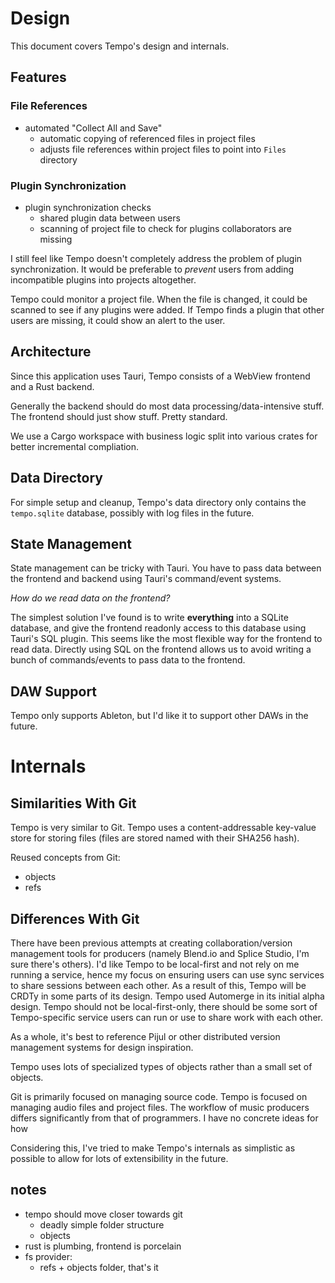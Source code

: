 # Design
This document covers Tempo's design and internals.

## Features

### File References
- automated "Collect All and Save"
  - automatic copying of referenced files in project files
  - adjusts file references within project files to point into `Files` directory

### Plugin Synchronization
- plugin synchronization checks
  - shared plugin data between users
  - scanning of project file to check for plugins collaborators are missing

I still feel like Tempo doesn't completely address the problem of plugin synchronization. It would be preferable to *prevent* users from adding incompatible plugins into projects altogether.

Tempo could monitor a project file. When the file is changed, it could be scanned to see if any plugins were added. If Tempo finds a plugin that other users are missing, it could show an alert to the user.

## Architecture
Since this application uses Tauri, Tempo consists of a WebView frontend and a Rust backend.

Generally the backend should do most data processing/data-intensive stuff. The frontend should just show stuff. Pretty standard.

We use a Cargo workspace with business logic split into various crates for better incremental compliation.

## Data Directory
For simple setup and cleanup, Tempo's data directory only contains the `tempo.sqlite` database, possibly with log files in the future.

## State Management
State management can be tricky with Tauri. You have to pass data between the frontend and backend using Tauri's command/event systems.

*How do we read data on the frontend?*

The simplest solution I've found is to write **everything** into a SQLite database, and give the frontend readonly access to this database using Tauri's SQL plugin. This seems like the most flexible way for the frontend to read data. Directly using SQL on the frontend allows us to avoid writing a bunch of commands/events to pass data to the frontend.

## DAW Support
Tempo only supports Ableton, but I'd like it to support other DAWs in the future.

# Internals

## Similarities With Git
Tempo is very similar to Git. Tempo uses a content-addressable key-value store for storing files (files are stored named with their SHA256 hash).

Reused concepts from Git:
- objects
- refs

## Differences With Git
There have been previous attempts at creating collaboration/version management tools for producers (namely Blend.io and Splice Studio, I'm sure there's others). I'd like Tempo to be local-first and not rely on me running a service, hence my focus on ensuring users can use sync services to share sessions between each other. As a result of this, Tempo will be CRDTy in some parts of its design. Tempo used Automerge in its initial alpha design. Tempo should not be local-first-only, there should be some sort of Tempo-specific service users can run or use to share work with each other.

As a whole, it's best to reference Pijul or other distributed version management systems for design inspiration.

Tempo uses lots of specialized types of objects rather than a small set of objects.

Git is primarily focused on managing source code. Tempo is focused on managing audio files and project files. The workflow of music producers differs significantly from that of programmers. I have no concrete ideas for how

Considering this, I've tried to make Tempo's internals as simplistic as possible to allow for lots of extensibility in the future.


## notes
- tempo should move closer towards git
  - deadly simple folder structure
  - objects
- rust is plumbing, frontend is porcelain
- fs provider:
  - refs + objects folder, that's it